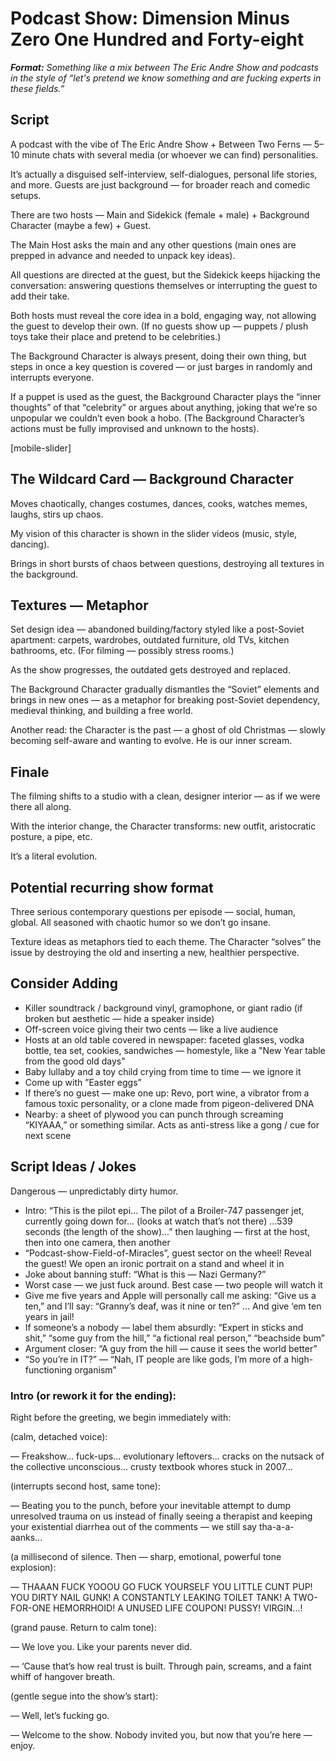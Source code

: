 # Podcast Show: Dimension Minus Zero One Hundred and Forty-eight

***Format:** Something like a mix between The Eric Andre Show and podcasts in the style of “let's pretend we know something and are fucking experts in these fields.”*

## Script

A podcast with the vibe of The Eric Andre Show + Between Two Ferns — 5–10 minute chats with several media (or whoever we can find) personalities.

It’s actually a disguised self-interview, self-dialogues, personal life stories, and more. Guests are just background — for broader reach and comedic setups.

There are two hosts — Main and Sidekick (female + male) + Background Character (maybe a few) + Guest.

The Main Host asks the main and any other questions (main ones are prepped in advance and needed to unpack key ideas).

All questions are directed at the guest, but the Sidekick keeps hijacking the conversation: answering questions themselves or interrupting the guest to add their take.

Both hosts must reveal the core idea in a bold, engaging way, not allowing the guest to develop their own. (If no guests show up — puppets / plush toys take their place and pretend to be celebrities.)

The Background Character is always present, doing their own thing, but steps in once a key question is covered — or just barges in randomly and interrupts everyone.

If a puppet is used as the guest, the Background Character plays the “inner thoughts” of that “celebrity” or argues about anything, joking that we’re so unpopular we couldn’t even book a hobo. (The Background Character’s actions must be fully improvised and unknown to the hosts).

[mobile-slider]

## The Wildcard Card — Background Character

Moves chaotically, changes costumes, dances, cooks, watches memes, laughs, stirs up chaos.

My vision of this character is shown in the slider videos (music, style, dancing).

Brings in short bursts of chaos between questions, destroying all textures in the background.

## Textures — Metaphor

Set design idea — abandoned building/factory styled like a post-Soviet apartment: carpets, wardrobes, outdated furniture, old TVs, kitchen bathrooms, etc. (For filming — possibly stress rooms.)

As the show progresses, the outdated gets destroyed and replaced.

The Background Character gradually dismantles the “Soviet” elements and brings in new ones — as a metaphor for breaking post-Soviet dependency, medieval thinking, and building a free world.

Another read: the Character is the past — a ghost of old Christmas — slowly becoming self-aware and wanting to evolve. He is our inner scream.

## Finale

The filming shifts to a studio with a clean, designer interior — as if we were there all along.

With the interior change, the Character transforms: new outfit, aristocratic posture, a pipe, etc.

It’s a literal evolution.

## Potential recurring show format

Three serious contemporary questions per episode — social, human, global. All seasoned with chaotic humor so we don’t go insane.

Texture ideas as metaphors tied to each theme. The Character “solves” the issue by destroying the old and inserting a new, healthier perspective.

## Consider Adding

- Killer soundtrack / background vinyl, gramophone, or giant radio (if broken but aesthetic — hide a speaker inside)
- Off-screen voice giving their two cents — like a live audience
- Hosts at an old table covered in newspaper: faceted glasses, vodka bottle, tea set, cookies, sandwiches — homestyle, like a "New Year table from the good old days"
- Baby lullaby and a toy child crying from time to time — we ignore it
- Come up with ”Easter eggs”
- If there’s no guest — make one up: Revo, port wine, a vibrator from a famous toxic personality, or a clone made from pigeon-delivered DNA
- Nearby: a sheet of plywood you can punch through screaming “KIYAAA,” or something similar. Acts as anti-stress like a gong / cue for next scene

## Script Ideas / Jokes

Dangerous — unpredictably dirty humor.

- Intro: “This is the pilot epi... The pilot of a Broiler-747 passenger jet, currently going down for... (looks at watch that’s not there) ...539 seconds (the length of the show)...” then laughing — first at the host, then into one camera, then another
- “Podcast-show-Field-of-Miracles”, guest sector on the wheel! Reveal the guest! We open an ironic portrait on a stand and wheel it in
- Joke about banning stuff: “What is this — Nazi Germany?”
- Worst case — we just fuck around. Best case — two people will watch it
- Give me five years and Apple will personally call me asking: “Give us a ten,” and I’ll say: “Granny’s deaf, was it nine or ten?” … And give ‘em ten years in jail!
- If someone’s a nobody — label them absurdly: “Expert in sticks and shit,” “some guy from the hill,” “a fictional real person,” “beachside bum”
- Argument closer: “A guy from the hill — cause it sees the world better”
- “So you’re in IT?” — “Nah, IT people are like gods, I’m more of a high-functioning organism”

### Intro (or rework it for the ending):

Right before the greeting, we begin immediately with:

(calm, detached voice):

— Freakshow... fuck-ups... evolutionary leftovers... cracks on the nutsack of the collective unconscious... crusty textbook whores stuck in 2007…

(interrupts second host, same tone):

— Beating you to the punch, before your inevitable attempt to dump unresolved trauma on us instead of finally seeing a therapist and keeping your existential diarrhea out of the comments — we still say tha-a-a-aanks...

(a millisecond of silence. Then — sharp, emotional, powerful tone explosion):

— THAAAN FUCK YOOOU GO FUCK YOURSELF YOU LITTLE CUNT PUP! YOU DIRTY NAIL GUNK! A CONSTANTLY LEAKING TOILET TANK! A TWO-FOR-ONE HEMORRHOID! A UNUSED LIFE COUPON! PUSSY! VIRGIN...!

(grand pause. Return to calm tone):

— We love you. Like your parents never did.

— ‘Cause that’s how real trust is built. Through pain, screams, and a faint whiff of hangover breath.

(gentle segue into the show’s start):

— Well, let’s fucking go.

— Welcome to the show. Nobody invited you, but now that you’re here — enjoy.